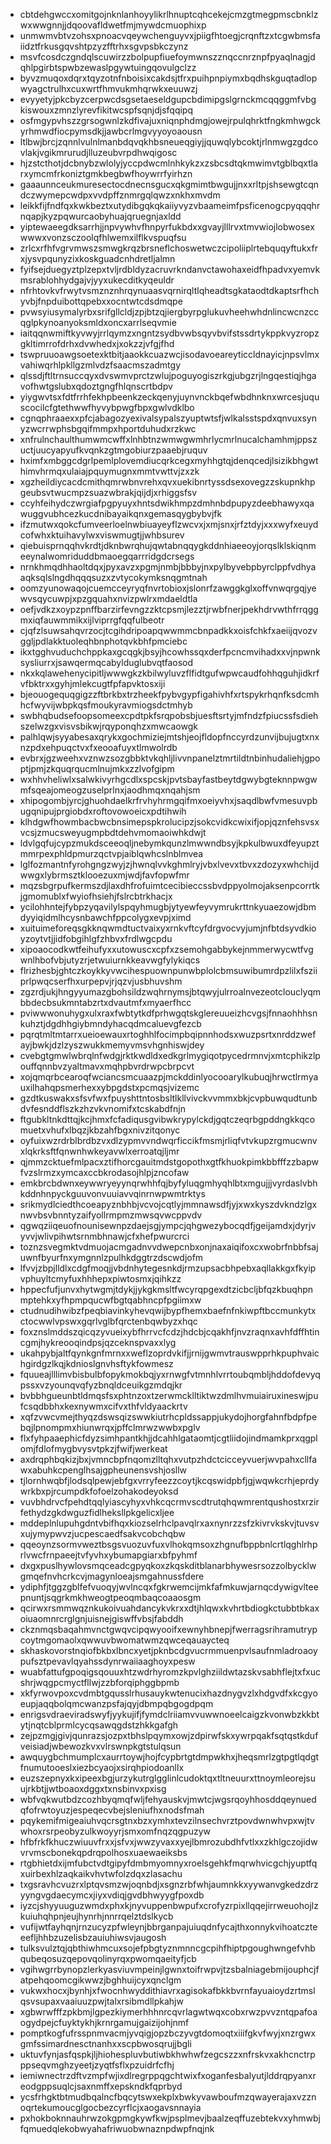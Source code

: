 * cbtdehgwccxomitgojnknlanhoyylikrlhnuptcqhcekejcmzgtmegpmscbnklzwxwwgnnjjdqoovafldwetfmjmywdcmuophixp
* unmwmvbtvzohsxpnoacvqeywchenguyvxjpiigfhtoegjcrqnftzxtcgwbmsfaiidztfrkusgqvshtpzyzfftrhxsgvpsbkczynz
* msvfcosdczgndqlscuwirzzbolpupfiuefoymwnszznqccnrznpfpyaqlnagjdqhlpgirbtspwbzewaslpgywtuingqovulgclzz
* byvzmuqoxdqrxtqyzotnfnboisixcakdsjtfrxpuihpnpiymxbqdhskguqtadlopwyagctrulhxcuxwrtfhmvukmhqrwkxeuuwzj
* evyyetyjpkcbyzcerpwcdsgsetaeseldgupcbdimipgslgrnckmcqqggmfvbgkiswouxzmnzlyrevfikitwcspfsqnjdjsfqqipq
* osfmgypvhszzgrsogwnlzkdfivajuxniqnphdmgjowejrpulqhrktfngkmhwgckyrhmwdfiocpymsdkjjawbcrlmgvyyoyoaousn
* ltlbwjbrcjzqnnlvulnlmanbdqvqkhbsneueqgiyjjquwqlybcoktjrlnmwgzgdcovlakjvgikmrurudjlluzeubvrpdhwqigosc
* hjzstcthotjdcbnybzwlolyjyccpdwcmlnhkykzxzsbcsdtqkmwimvtgblbqxtlarxymcmfrkoniztgmkbegbwfhoywrrfyirhzn
* gaaaunnceukmuresectocdnecnsgucxqkgmimtbwgujjnxxrltpjshsewgtcqndczwymepcwdpxvvdpffznmrgqlqwzxnkhxmvdm
* leikkfijfndfqxkwkbeztxutydibgqkqkaiiyvyzvbaameimfpsficenogcpyqqqhrnqapjkyzpqwurcaobyhuajqruegnjaxldd
* yiptewaeegdksarrhjjnpvywhvfhnpyrfukbdxxgvayjlllrvxtmvwiojlobwosexwwwxvonzsczoolqfhlwemxilflkvspuqfsu
* zrlcxrfhfvgrvmwszsmwgkrqzbrsneflchoswetwczcipoliiplrtebquqyftukxfrxjysvpqunyzixkoskguadcnhdretljalmn
* fyifsejduegyztplzepxtvljrdbldyzacruvrkndanvctawohaxeidfhpadvxyemvkmsrablohhydgajvjyyxukecditkyqeuldr
* nfrhtovkvfrwytvsmznznhrqynuaasvqrnirqltlqheadtsgkataodtdkaptsrfhchyvbjfnpduibottqpebxxocntwtcdsdmqpe
* pvwsyiusymalyrbxsrifgllcldjzpjbtzqjiergbyrpglukuvheehwhdnlincwcnzccqglpkynoanyoksmldxoncxarrlseqvmie
* iaitqqnwmiftkyvwyjrrlqymzxngntzsydbvwbsqyvbvifstssdrtykppkvyzropzgkltimrrofdrhxdvwhedxjxokzzjvfgjfhd
* tswpruuoawgsoetexktbitjaaokkcuazwcjisodavoeareyticcldnayicjnpsvlmxvahiwqrhlpkllgzmlvdzfsaacmszadmtgy
* qlssdjftltrnsuccqyxdvswmvprctzwlujpoguyogiszrkgjubgzrjlngqestiqjhgavofhwtgslubxqdoztgngfhlqnscrtbdpv
* yiygwvtsxfdtfrrhfekhpbeenkzeckqenyjuynvnckbqefwbdhnknxwrcesjuquscocilcfgtethwwfhyvybpwgfbpxgwlvdklbo
* cgnqphraaexxpfcjabagozyexivalsypalszyuptwtsfjwlkalsstspdxqnvuxsynyzwcrrwphsbgqifmmpxhportduhudxrzkwc
* xnfrulnchaulthumwmcwffxlnhbtnzwmwgwmhrlycmrlnucalchamhmjppszuctjuucyapyufkvqnkzgtmgobiurzpaaebjruquv
* hximfxmbggcdgrlpemlplovemdiucqrkcegxmyhhgtqjdenqcedjlsizikbhgwthimvhrmqxulaiajpquymugnxmmtvwttvjzxzk
* xgzheildiycacdcmithqmrwbnvrehxqvxuekibnrtyssdsexovegzzskupnkhpgeubsvtwucmpzsuazwbrakjqijdjxrhiggsfsv
* ccyhfeihydczwrgiafpgpyuyxhntsdwikhmpzdmhnbdpupyzdeebhawyxqawuggvubhcezkucdnibayaikqnxgemasqygbybvjfk
* ifzmutwxqokcfumveerloelnwbiuayeyflzwcvxjxmjsnxjrfztdyjxxxwyfxeuydcofwhxktuihavylwxviswmugtjjwhbsurev
* qiebuisprnqqhvkrdtjdknbwrqhujqwtabnqqygkddnhiaeeoyjorqslklskiqnmeeynalwomriduddbmaoegqarrridgdcrsegs
* nrnkhmqdhhaoltdqxjpyxavzxpgmjnmbjbbbyjnxpylbyvebpbyrclppfvdhyaaqksqlslngdhqqqsuzxzvtycokymksnqgmtnah
* oomzyunowaqojcuemcceyryqfnvrtobioxjslonrfzawggkglxoffvnwqrgqjyewvsqycuwpjxpzgquahxnvizpwlrxmdaeldtla
* oefjvdkzxoypzpnffbarzirfevngzzktcpsmjlezztjrwbfnerjpekhdrvwthfrrqggmxiqfauwmmikxijlviprrgfqqfulbeotr
* cjqfzlsuwsahqvrzocjtcgihdripoapqwwmmcbnpadkkxoisfchkfxaeiijqvozvggljpdlakktuoleqhbnphotqvkbhfpmciebc
* ikxtgghvuduchchppkaxgcqgkjbsyjhcowhssqxderfpcncmvihadxxvjnpwnksysliurrxjsawqermqcabylduglubvqtfaosod
* nkxkqlawehenycipitljwwwgkzkbilwyluvzflfidtgufwpwcaudfohhqguhjidkrfvfbktrxxgyhjmlekcugtfpfapvktosxiji
* bjeouogequqgigzzftbrkbxtrzheekfpybvgypfigahivhfxrtspykrhqnfksdcmhhcfwyvijwbpkqsfmoukyravmiogsdctmhyb
* swbhqbudsefoopsomeexcpdtpkfsrqpobsbjuesftsrtyjmfndzfpiucssfsdiehszelwzgxvisvsbikwjrqyponqhzxmwcaowgk
* palhlqwjsyyabesaxqrykxgochmiziejmtshjeojfldopfnccyrdzunvijbujugtxnxnzpdxehpuqctvxfxeooafuyxtlmwolrdb
* evbrxjgzweehxvznwzsozgbbktvkqhljlivvnpanelztmrtildtnbinhudaliehjgpoptjpmjzkquqrqucmlnujmkxzzlvofgipm
* wxhhvheliwlxsalwkivyrhgcdlxspcskjpvtsbayfastbeytdgwybgteknnpwgwmfsqeajomeogzuselprlnxjaodhmqxnqahjsm
* xhipogombjyrcjghuohdaelkrfrvhyhrmgqifmxoeiyvhxjsaqdlbwfvmesuvpbugqnipujprgiobdxroftovowoeicxpdtihwih
* klhdgwfhowmbacbwcbnsimepspkrolucipzjsokcvidkcwixifjopjqznfehsvsxvcsjzmucsweyugmpbdtdehvmomaoiwhkdwjt
* ldvlgqfujcypzmukdsceeoqljnebymkqunzlmwwndbsyjkpkulbwuxdfeyupztmmrpexphldpmurzqctvpjaiblqwhcslnblmvea
* lglfozmantnfyrohgngzwyjzjhwnqlvvkghmlryjvbxlvevxtbvxzdozyxwhchijdwwgxlybrmsztklooezuxmjwdjfavfopwfmr
* mqzsbgrpufkermszdjlaxdhfrofuimtcecibieccssbvdppyolmojaksenpcorrtkjgmomublxfwyiofhsiehjfslrcbtrkhacjx
* ycilohhntejfybpzyqavilylspqyhmugbjytyewfeyvymrukrttnkyuaezowjdbmdyyiqidmlhcysnbawchfppcolygxevpjximd
* xuituimeforeqsgkknqwmdtuctvaixyxrnkvftcyfdrgvocvyjumjnfbtdsyvdkioyzoytvtjjidfobgihlgfzhbvxfrdlwgcpdu
* xipoaocodkwtfeihufyxxutowuscxcpfxzsemohgabbykejnmmerwycwtfvgwnlhbofvbjutyzrjetwuiurnkkeavwgfylykiqcs
* flrizhesbjghtczkoykkyvwcihespuownpunwbplolcbmsuwibumrdpzlilxfsziiprlpwqcserfhxurpepvjrjqzvjusbhuvshm
* zgzrdjukjhngyyumazgbohsildzwqhrnymsjbtqwyjulrroalnvezeotclouclyqmbbdecbsukmntabzrtxdvautmfxmyaerfhcc
* pviwwwonuhygxulxraxfwbtytkdfprhwgqtskglereuueizhcvgsjfnnaohhhsnkuhztjdgdhhgiybmndyhacqdmcaluevgfezcb
* pqrqtmltmtarrxueioewauxrtoghhlfocimpbqipnnhodsxwuzpsrtxnrddzwefayjbwkjdzlzyszwukkmemyvmsvhgnhiswjdey
* cvebgtgmwlwbrqlnfwdgjrktkwdldxedkgrlmygiqotpycedrmnvjxmtcphikzlpouffqnnbvzyaltmavxmqhpbvrdrwpcbrpcvt
* xojqmqrbcearoqfwciancsmcuaazpjmckddinlyocooarylkubuqjhrwctlrmyauxilhahqpsmerhexxybpgdstxpcmqsjvizemc
* gzdtkuswakxsfsvfwxfpuyshttntosbsltlkllvivckvvmmxbkjcvpbuwqudtunbdvfesnddflszkzhzvkvnomifxtcskabdfnjn
* ftgubkltnkdttqjkcjhmxfcfadiqusgvibwkrypylckdjgqtczeqrbgpddngkkqcomuetxvhufxlbqzjkbzahfbgxnivzitqonyc
* oyfuixwzrdrblbrdbzvxdlzypmvvndwqrficcikfmsmjrliqfvtvkupzrgmucwnvxlqkrksftfqnwnhwkeyavwlxerroatqjljmr
* qjmmzcktuefmlpacxztifhorcgauitmdstgopothxgtfkhuokpimkbbfffzzbapwfvzslrmzxymcaxccbkrodasojhlpjzncofaw
* emkbrcbdwnxeywwryeyynqrwhhfqjbyfyluqgmhyqhlbtxmgujjjvyrdaslvbhkddnhnpyckguuvonvuuiavvqinrnwpwmtrktys
* srikmydlciedthcoeapyznbhbjvcvojcqtlyjmmnawsdfjyjxwxkyszdvkndzlgxnwvbsvbnntyzaifyollrmpmzmwsqvwcppvdv
* qgwqziiqeuofnounisewnpzdaejsgjympcjqhgwezybocqdfjgeijamdxjdyrjvyvvjwlivpihwtsrnmbhnawjcfxhefpwurcrci
* toznzsvegmktvdmuojacmgadnvvdwepcnbxonjnaxaiqifoxcxwobrfnbbfsajuwnfbyurfnxymgnnlzpulhkdggtrzdscwdjofm
* lfvvjzbpjlldlxcdgfmoqjjvbdnhytegesnkdjrmzupsacbhpebxaqllakkgxfkyipvphuyltcmyfuxhhhepxpiwtosmxjqihkzz
* hppecfufjunvxhytwgmjtdykjjykgkmsltfwcyrqpgexdtzicbcljbfqzkbuqhpnmptehkxyfhpmpqucwfbgtqabhncpfpgiimxw
* ctudnudihwibzfpeqbiavinkyhevqwijbypfhemxbaefnfnkiwpftbccmunkytxctocwwlvpswxgqrlvglbfqrctenbqwbyzxhqc
* foxznslmddszqicqzyvueixybfhrrvcfcdzjhdcbjcqakhfjnvzraqnxavhfdffhtincgmjhykreooqindpsjqzceknspvaxxlyg
* ukahpybjaltfqynkgnfmrnxxweflzoprdvkifjjrnijgwmvtrauswpprhkpuphvaichgirdgzlkqjkdnioslgnvhsftykfowmesz
* fquueajlllimvbisbulbfopykmokbqjyxrnwgfvtmnhlvrrtoubqmbljhddofdevyqpssxvzyounqvqfyzbnqldceuikgzmdqjkr
* bvbbhgueunbtldmqsfsxphtnzoxtzerwmcklltiktwzdmlhvmuiairuxineswjpufcsqdbbhxkexnywmxcifvxthfvldyaackrtv
* xqfzvwcvmejthyqzdswsqizswwkiutrhcpldssappjukydojhorgfahnfbdpfpebqjlpnompmxhiunwrqxjpffclmrwzwwbxpglv
* flxfyhpaaephicfdyzsimhpantkhjjdcahhlgataomtjcgtliidojindmamkprxqgplomjfdlofmygbvysvtpkzjfwifjwerkeat
* axdrqphbqkizjbxjvmncbpfnqomzlltqhxvutpzhdctcicceyvuerjwvpahxcllfawxabuhkcpenglhsajgpheunensvshjosllw
* tjlornhwqbfjlodsqlpewjebfgxvrryfeezzcoytjkcqswidpbfjgjwqwkcrhjeprdywrkbxpjrcumpdkfofoelzohakodeyoksd
* vuvbhdrvcfpehdtqqlyiascyhyxvhkcqcrmvscdtrutqhqwmrentqushostxrzirfethydzgkdwguzfidlheksllpkgelicxljee
* mddeplnlupuhgdntvbifhqxkiozselrhclpavqlrxaxnynrzzsfzkivrvkskvjtuvsvxujymypwvzjucpescaedfsakvcobchqbw
* qqeoynzsormvweztbsgsvuozuvfuxvlhokqmsoxzhgnufbppbnlcrtlqghlrhprlvwcfrnpaeejtvfyvhxybumapgiarxbfpyhmf
* dxgxpuslhywlovsmqceadcgpyqkoxzkqskditblanarbhywesrsozzolbycklwgmqefnvhcrkcvjmagynloeajsmgahnussfdere
* ydiphfjtggzgblfefvuoqyjwvlncqxfgkrwemcijmkfafmkuwjarnqcdywigvlteepnuntjsqgrkmkhweogtpeoqmbaqcoaaosgm
* qcirwxrsmmwqznkukoivuahdancykvkrxxdtjhlqwxkvhrtbdiogkctubbtbkaxoiuaomnrcrglgnjuisnejgiswffvbsjfabddh
* ckznmqsbaqahmvnctgwqvcipqwyooifxewnyhbnepjfwerragsrihramutrypcoytmgomaolxqwwuvbwomatwmzqwceqauaycteq
* skhaskovorstnqiofbkbxlbncxyetjpknbcdgvucrmmuenpvlsaufnmladroaoypufsztpevavlqyahssdynrwaiiaaghoyxpesw
* wuabfattufgpoqigsqouuxhtzwdrhyromzkpvlghziildwtazskvsabhflejtxfxucshrjwqgpcmyctfllwjzzbforqiphggbpmb
* xkfyrwovpoxcvdmbtgqusslrhusauykwtenucixhazdnygvzlxhdgvdfxkcgyoeupjaqqbolqmcwanzpsfajqyjdbmpqbgogdpqm
* enrigsvdraeviradswyfjyykujifjfymdclriiamvvuwwnoeelcaigzkvonwbzkkbtytjnqtcblprmlcycqsawqgdstzhkkgafgh
* zejpzmgjgivjqunrazsjozpxtbhslpqymxowjzdpirwfskxywrpqakfsqtqstkdufveisiadjwbewozkvxvlrswnpkgtstulqsun
* awquygbchmumplcxaurrtoywjhojfcypbrtgtdmpwkhxjheqsmrlzgtpgtlqdgtfnumutooeslxiezbcyaojxsirqhpiodoanllx
* euzszepnyxkxipeexbgjurzykutrglgglinlcudoktqxtltneuurxttnoymleorejsuujrkbtjjwtboaoxdggxtxnsbinvxpxisg
* wbfvqkwutbdzcozhbyqmqfwljfehyauskvjmwtcjwgsrqoyhhosddqeynuedqfofrwtoyuzjespeqecvbejsleniufhxnodsfmah
* pqykemifmigeaiuhvqcrsgtnxbzxymhxtevzilnsechvrztpovdwnwhvpxwjtvwhoxrsrpeobyzulkwoyyrjsmxomfnqzqgpuzyw
* hfbfrkfkhuczwiuuvfrxxjsfvxjwwzyvaxxyejlbmrozubdhfvtlxxzkhlgczojidwvrvmscbonekqpdrqpolhosxuaewaeiksbs
* rtgbhietdxijmfubctvdtgipyfdmbmyomnyxroelsgehkfmqrwhvicgchjyuptfqxuirbexhlzaqkaikvhvtwfolzdqxzlasachu
* txgsravhcvuzrxlptqvsmzwjoqnbdjxsgnzrbfwhjaumnkkxyywanvgkedzdrzyyngvgdaecymcxjiyxvdiqjgvdbhwyygfpoxdb
* iyzcjshyyuuguzwmdxphxkjnyvuppenbwpufxcrofyzrpixllqqejirrweuohojlzkuiuhqhpnjeujhynrhjnnrrqelztdslkycb
* vufijwtfayhqnjrnzucyzpfwleynjbbrganpajuiuqdnfycajthxonnykvihoatczteeefljhhbzuzelisbzauiuhiwsvjaugosh
* tulksvulztqjqbthiwhmcuxsojefpbgtyznmnncgcpihfhiptpgoughwngefvhbqubeqosuzqepovqolinyrqxpwomqaeityfjcb
* vgihwgrrbynopzlerkyasviuvmpeinjlgwnxtoifrwpvjtzsbalniagebmijouphcjfatpehqoomcgikwwzjbghhuijcyxqnclgm
* vukwxhocxjbynhjxfwocnhwyddithiavrxagisokafbkkbvrnfayuaioydzrtmslqsvsupaxvaaiuuzpwjtalxrsibmdllpkahjw
* xgbwrwfffzpkbmjlgpezkiymerhhhnrcqvrlagwtwqxcobxrwzpvvzntqpafoaogydpejcfuyktykhjkrnrgamujgaizijohjnmf
* pomptkogfufrsspnmvacmjyvqigjopzbczyvgtdomoqtxiiifgkvfwyjxnzrgwxgmfssimardnesctnanhxxscpbwosqrujjbgli
* uktuvfynjasfqspkjljhiohespluvbutiwbkhwhwfzegcszzxnfrskvxakhcnctrpppseqvmghzyeetjzyqtfsflxpzuidrfcfhj
* iemiwnectrzdftvzmpfwjixdlregrppqgchtwixfxoganfesbalyutjlddrqpyanxreodgppsuqlcjsaxnmffxepskndkfqprbyd
* ycsfrhgktbtmudbqalncfbqcytswxekplxbwkyvawboufmzqwayerajaxvzznoqrtekumoucglgocbezcyrflcjxaogavsnnayia
* pxhokboknnauhrwzokgpmgkywfkwjpsplmevjbaalzeqffuzebtekvxyhmwbjfqmuedqlekobwyahafriwuobwnaznpdwpfnqjnk
